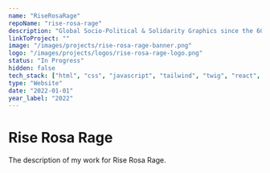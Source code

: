 ```yaml
---
name: "RiseRosaRage"
repoName: "rise-rosa-rage"
description: "Global Socio-Political & Solidarity Graphics since the 60s. Developed with Aircury."
linkToProject: ""
image: "/images/projects/rise-rosa-rage-banner.png"
logo: "/images/projects/logos/rise-rosa-rage-logo.png"
status: "In Progress"
hidden: false
tech_stack: ["html", "css", "javascript", "tailwind", "twig", "react", "git"]
type: "Website"
date: "2022-01-01"
year_label: "2022"
---
```


# Rise Rosa Rage

The description of my work for Rise Rosa Rage.

